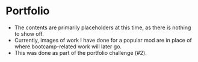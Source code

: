 # Portfolio
* The contents are primarily placeholders at this time, as there is nothing to show off.
* Currently, images of work I have done for a popular mod are in place of where bootcamp-related work will later go.
* This was done as part of the portfolio challenge (#2).
